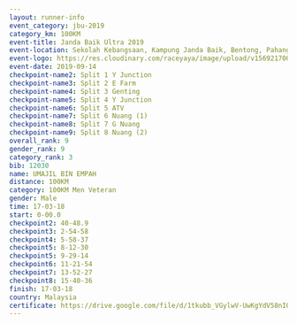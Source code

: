 ```yaml
---
layout: runner-info 
event_category: jbu-2019 
category_km: 100KM 
event-title: Janda Baik Ultra 2019
event-location: Sekolah Kebangsaan, Kampung Janda Baik, Bentong, Pahang, Malaysia 
event-logo: https://res.cloudinary.com/raceyaya/image/upload/v1569217009/logo/janda-baik_vch1pc.jpg 
event-date: 2019-09-14 
checkpoint-name2: Split 1 Y Junction 
checkpoint-name3: Split 2 E Farm 
checkpoint-name4: Split 3 Genting 
checkpoint-name5: Split 4 Y Junction 
checkpoint-name6: Split 5 ATV 
checkpoint-name7: Split 6 Nuang (1) 
checkpoint-name8: Split 7 G Nuang 
checkpoint-name9: Split 8 Nuang (2) 
overall_rank: 9
gender_rank: 9
category_rank: 3
bib: 12030
name: UMAJIL BIN EMPAH
distance: 100KM
category: 100KM Men Veteran
gender: Male
time: 17-03-18
start: 0-00.0
checkpoint2: 40-48.9
checkpoint3: 2-54-58
checkpoint4: 5-58-37
checkpoint5: 8-12-30
checkpoint5: 9-29-14
checkpoint6: 11-21-54
checkpoint7: 13-52-27
checkpoint8: 15-40-36
finish: 17-03-18
country: Malaysia
certificate: https://drive.google.com/file/d/1tkubb_VGylwV-UwKgYdV58nIOKq3gqjj/view?usp=sharing
---
```


